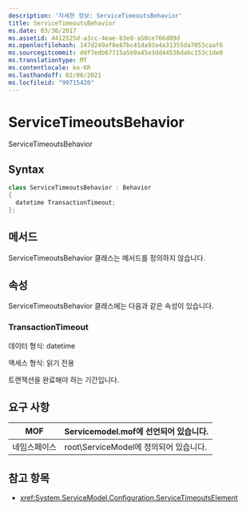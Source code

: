 ```yaml
---
description: '자세한 정보: ServiceTimeoutsBehavior'
title: ServiceTimeoutsBehavior
ms.date: 03/30/2017
ms.assetid: 4412525d-a3cc-4eae-b3e8-a50ce766d09d
ms.openlocfilehash: 147d249af0e87bc41da93a4a31355da7053caaf6
ms.sourcegitcommit: ddf7edb67715a5b9a45e3dd44536dabc153c1de0
ms.translationtype: MT
ms.contentlocale: ko-KR
ms.lasthandoff: 02/06/2021
ms.locfileid: "99715420"
---
```

# <a name="servicetimeoutsbehavior"></a>ServiceTimeoutsBehavior

ServiceTimeoutsBehavior  
  
## <a name="syntax"></a>Syntax  
  
```csharp
class ServiceTimeoutsBehavior : Behavior  
{  
  datetime TransactionTimeout;  
};  
```  
  
## <a name="methods"></a>메서드  

 ServiceTimeoutsBehavior 클래스는 메서드를 정의하지 않습니다.  
  
## <a name="properties"></a>속성  

 ServiceTimeoutsBehavior 클래스에는 다음과 같은 속성이 있습니다.  
  
### <a name="transactiontimeout"></a>TransactionTimeout  

 데이터 형식: datetime  
  
 액세스 형식: 읽기 전용  
  
 트랜잭션을 완료해야 하는 기간입니다.  
  
## <a name="requirements"></a>요구 사항  
  
|MOF|Servicemodel.mof에 선언되어 있습니다.|  
|---------|-----------------------------------|  
|네임스페이스|root\ServiceModel에 정의되어 있습니다.|  
  
## <a name="see-also"></a>참고 항목

- <xref:System.ServiceModel.Configuration.ServiceTimeoutsElement>
